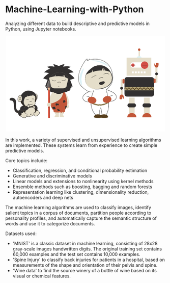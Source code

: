 # Machine-Learning-with-Python
Analyzing different data to build descriptive and predictive models in Python, using Jupyter notebooks.

<p align="center">
<img src="https://github.com/Pravin93-Murugesan/Machine-Learning-with-Python/blob/master/pngwave.png" width="500"> 
</p>

In this work, a variety of supervised and unsupervised learning algorithms are implemented. These systems learn from experience to create simple predictive models.

Core topics include:
  - Classification, regression, and conditional probability estimation
  - Generative and discriminative models
  - Linear models and extensions to nonlinearity using kernel methods
  - Ensemble methods such as boosting, bagging and random forests
  - Representation learning like clustering, dimensionality reduction, autoencoders and deep nets
  
The machine learning algorithms are used to classify images, identify salient topics in a corpus of documents, partition people according to personality profiles, and automatically capture the semantic structure of words and use it to categorize documents.

Datasets used:
  - 'MNIST' is a classic dataset in machine learning, consisting of 28x28 gray-scale images handwritten digits. The original training set contains 60,000 examples and the test set contains 10,000 examples. 
  - 'Spine Injury' to classify back injuries for patients in a hospital, based on measurements of the shape and orientation of their pelvis and spine.
  - 'Wine data' to find the source winery of a bottle of wine based on its visual or chemical features.
  
